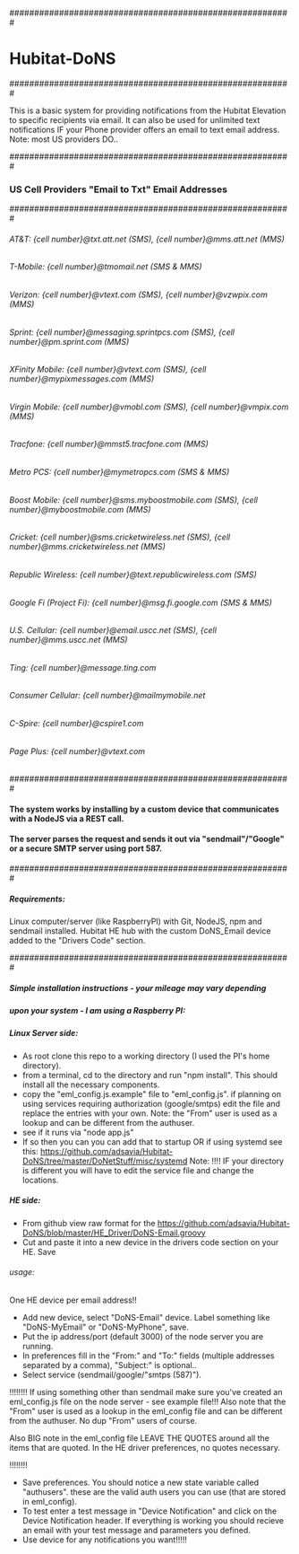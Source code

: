 #########################################################
# Hubitat-DoNS
#########################################################

This is a basic system for providing notifications from the Hubitat Elevation to 
specific recipients via email. It can also be used for unlimited text notifications IF your
Phone provider offers an email to text email address. Note: most US providers DO..

#########################################################
### US Cell Providers "Email to Txt" Email Addresses
#########################################################
###### AT&T: {cell number}@txt.att.net (SMS), {cell number}@mms.att.net (MMS)
###### T-Mobile: {cell number}@tmomail.net (SMS & MMS)
###### Verizon: {cell number}@vtext.com (SMS), {cell number}@vzwpix.com (MMS)
###### Sprint: {cell number}@messaging.sprintpcs.com (SMS), {cell number}@pm.sprint.com (MMS)
###### XFinity Mobile: {cell number}@vtext.com (SMS), {cell number}@mypixmessages.com (MMS)
###### Virgin Mobile: {cell number}@vmobl.com (SMS), {cell number}@vmpix.com (MMS)
###### Tracfone: {cell number}@mmst5.tracfone.com (MMS)
###### Metro PCS: {cell number}@mymetropcs.com (SMS & MMS)
###### Boost Mobile: {cell number}@sms.myboostmobile.com (SMS), {cell number}@myboostmobile.com (MMS)
###### Cricket: {cell number}@sms.cricketwireless.net (SMS), {cell number}@mms.cricketwireless.net (MMS)
###### Republic Wireless: {cell number}@text.republicwireless.com (SMS)
###### Google Fi (Project Fi): {cell number}@msg.fi.google.com (SMS & MMS)
###### U.S. Cellular: {cell number}@email.uscc.net (SMS), {cell number}@mms.uscc.net (MMS)
###### Ting: {cell number}@message.ting.com
###### Consumer Cellular: {cell number}@mailmymobile.net
###### C-Spire: {cell number}@cspire1.com
###### Page Plus: {cell number}@vtext.com
#########################################################
#### The system works by installing by a custom device that communicates with a NodeJS via a REST call.
#### The server parses the request and sends it out via "sendmail"/"Google" or a secure SMTP server using port 587.
#########################################################

##### Requirements:

Linux computer/server (like RaspberryPI) with Git, NodeJS, npm and sendmail installed.
Hubitat HE hub with the custom DoNS_Email device added to the "Drivers Code" section.

#########################################################

##### Simple installation instructions - your mileage may vary depending 
##### upon your system - I am using a Raspberry PI:

##### Linux Server side:
- As root clone this repo to a working directory (I used the PI's home directory).
- from a terminal, cd to the directory and run "npm install". This should install all the necessary components.
- copy the "eml_config.js.example" file to "eml_config.js". if planning on using services requiring authorization (google/smtps) edit the file and replace the entries with your own. Note: the "From" user is used as a lookup and can be different from the authuser.
- see if it runs via "node app.js"
- If so then you can you can add that to startup OR if using systemd see this:
https://github.com/adsavia/Hubitat-DoNS/tree/master/DoNetStuff/misc/systemd
Note: !!!! IF your directory is different you will have to edit the service file and change the locations.

##### HE side:
- From github view raw format for the https://github.com/adsavia/Hubitat-DoNS/blob/master/HE_Driver/DoNS-Email.groovy
- Cut and paste it into a new device in the drivers code section on your HE. Save

###### usage:

One HE device per email address!!
- Add new device, select "DoNS-Email" device. Label something like "DoNS-MyEmail" or "DoNS-MyPhone", save.
- Put the ip address/port (default 3000) of the node server you are running.
- In preferences fill in the "From:" and "To:" fields (multiple addresses separated by a comma), "Subject:" is optional..
- Select service (sendmail/google/"smtps (587)"). 

!!!!!!!!
If using something other than sendmail make sure you've created an eml_config.js file on the node server - see example file!!!
Also note that the "From" user is used as a lookup in the eml_config file and can be different from the authuser. No dup "From" users of course.

Also BIG note in the eml_config file LEAVE THE QUOTES around all the items that are quoted. In the HE driver preferences, no quotes necessary.

!!!!!!!!

- Save preferences. You should notice a new state variable called "authusers".
  these are the valid auth users you can use (that are stored in eml_config).
- To test enter a test message in "Device Notification" and click on the 
  Device Notification header. If everything is working you should recieve an 
  email with your test message and parameters you defined.
- Use device for any notifications you want!!!!!


